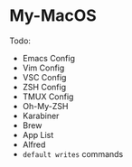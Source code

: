 # My-MacOS

Todo:
* Emacs Config
* Vim Config
* VSC Config
* ZSH Config
* TMUX Config
* Oh-My-ZSH
* Karabiner
* Brew
* App List
* Alfred
* `default writes` commands
